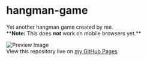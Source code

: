 # hangman-game
Yet another hangman game created by me.  
\*\***Note:** This does ***not*** work on mobile browsers yet.\*\*
  
![Preview Image](https://voidweaver.github.io/hangman-game/preview.png)  
View this repository live on [my GitHub Pages](https://voidweaver.github.io/hangman-game/)
